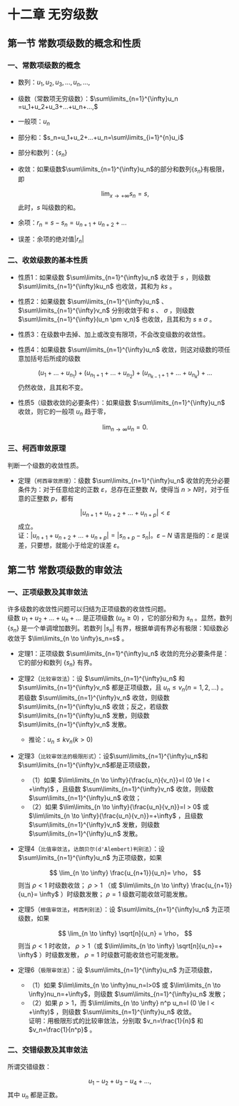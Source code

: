# 十二章 无穷级数
## 第一节 常数项级数的概念和性质
### 一、常数项级数的概念
- 数列：$u_1,u_2,u_3,...,u_n,...,$  
- 级数（常数项无穷级数）：$\sum\limits_{n=1}^{\infty}u_n =u_1+u_2+u_3+...+u_n+...,$  
- 一般项：$u_n$  
- 部分和：$s_n=u_1+u_2+...+u_n=\sum\limits_{i=1}^{n}u_i$  
- 部分和数列：$\{s_n\}$
- 收敛：如果级数$\sum\limits_{n=1}^{\infty}u_n$的部分和数列$\{s_n\}$有极限，即

    $$
    \lim_{x \to + \infty}s_n=s,
    $$
    此时，$s$ 叫级数的和。  
- 余项：$r_n=s-s_n=u_{n+1}+u_{n+2}+...$  
- 误差：余项的绝对值$\left| r_n \right|$

### 二、收敛级数的基本性质
- 性质1：如果级数 $\sum\limits_{n=1}^{\infty}u_n$ 收敛于 $s$ ，则级数 $\sum\limits_{n=1}^{\infty}ku_n$ 也收敛，其和为 $ks$ 。
- 性质2：如果级数 $\sum\limits_{n=1}^{\infty}u_n$ 、 $\sum\limits_{n=1}^{\infty}v_n$ 分别收敛于和 $s$ 、 $\sigma$ ，则级数 $\sum\limits_{n=1}^{\infty}(u_n \pm v_n)$ 也收敛，且其和为 $s \pm \sigma$ 。
- 性质3：在级数中去掉、加上或改变有限项，不会改变级数的收敛性。
- 性质4：如果级数 $\sum\limits_{n=1}^{\infty}u_n$ 收敛，则这对级数的项任意加括号后所成的级数

    $$
    (u_1+...+ u_{n_{1}})+(u_{n_{1}+1}+...+u_{n_{2}})+(u_{n_{k-1}+1}+...+u_{n_{k}})+...
    $$
    仍然收敛，且其和不变。
- 性质5（级数收敛的必要条件）：如果级数 $\sum\limits_{n=1}^{\infty}u_n$ 收敛，则它的一般项 $u_n$ 趋于零，

    $$
    \lim_{n \to \infty} u_n = 0.
    $$

### 三、柯西审敛原理
判断一个级数的收敛性质。
 - 定理（`柯西审敛原理`）：级数 $\sum\limits_{n=1}^{\infty}u_n$ 收敛的充分必要条件为：对于任意给定的正数 $\varepsilon$，总存在正整数 $N$，使得当 $n>N$时，对于任意的正整数 $p$，都有

    $$
    \left| u_{n+1}+u_{n+2}+...+u_{n+p} \right| < \varepsilon 
    $$
    成立。  
    证：$\left| u_{n+1}+u_{n+2}+...+u_{n+p} \right|=\left| s_{n+p}-s_n \right|$。$\varepsilon-N$ 语言是指的：$\varepsilon$ 是误差，只要想，就能小于给定的误差 $\varepsilon$。

## 第二节 常数项级数的审敛法
### 一、正项级数及其审敛法
许多级数的收敛性问题可以归结为正项级数的收敛性问题。  
级数 $u_1+u_2+...+u_n+...$ 是正项级数 ($u_n\ge0$) ，它的部分和为 $s_n$ 。显然，数列 $\{s_n\}$ 是一个单调增加数列。若数列 $\left| s_n \right|$ 有界，根据单调有界必有极限：知级数必收敛于  $\lim\limits_{n \to \infty}s_n=s$ 。
- 定理1：正项级数 $\sum\limits_{n=1}^{\infty}u_n$ 收敛的充分必要条件是：它的部分和数列 $\{s_n\}$ 有界。
- 定理2（`比较审敛法`）：设 $\sum\limits_{n=1}^{\infty}u_n$ 和 $\sum\limits_{n=1}^{\infty}v_n$ 都是正项级数，且 $u_n \le v_n(n=1,2,...)$ 。若级数 $\sum\limits_{n=1}^{\infty}v_n$ 收敛，则级数 $\sum\limits_{n=1}^{\infty}u_n$ 收敛；反之，若级数 $\sum\limits_{n=1}^{\infty}u_n$ 发散，则级数 $\sum\limits_{n=1}^{\infty}v_n$ 发散。
    - 推论：$u_n \le kv_n(k>0)$
- 定理3（`比较审敛法的极限形式`）：设$\sum\limits_{n=1}^{\infty}u_n$和$\sum\limits_{n=1}^{\infty}v_n$都是正项级数，
    - （1）如果 $\lim\limits_{n \to \infty}{\frac{u_n}{v_n}}=l (0 \le l < +\infty)$ ，且级数 $\sum\limits_{n=1}^{\infty}v_n$ 收敛，则级数 $\sum\limits_{n=1}^{\infty}u_n$ 收敛；
    - （2）如果 $\lim\limits_{n \to \infty}{\frac{u_n}{v_n}}=l > 0$ 或 $\lim\limits_{n \to \infty}{\frac{u_n}{v_n}}=+\infty$ ，且级数 $\sum\limits_{n=1}^{\infty}v_n$ 发散，则级数 $\sum\limits_{n=1}^{\infty}u_n$ 发散。

- 定理4（`比值审敛法`，`达朗贝尔(d'Alembert)判别法`）：设 $\sum\limits_{n=1}^{\infty}u_n$ 为正项级数，如果

    $$
    \lim_{n \to \infty} \frac{u_{n+1}}{u_n}= \rho，
    $$
    则当 $\rho < 1$ 时级数收敛； $\rho>1$ （或 $\lim\limits_{n \to \infty} \frac{u_{n+1}}{u_n}= \infty$ ）时级数发散； $\rho=1$ 级数可能收敛可能发散。
- 定理5（`根值审敛法`，`柯西判别法`）：设 $\sum\limits_{n=1}^{\infty}u_n$ 为正项级数，如果

    $$
    \lim_{n \to \infty} \sqrt[n]{u_n} = \rho，
    $$
    则当 $\rho<1$ 时收敛，  $\rho >1$（或 $\lim\limits_{n \to \infty} \sqrt[n]{u_n}=+ \infty$ ）时级数发散， $\rho=1$ 时级数可能收敛也可能发散。

- 定理6（`极限审敛法`）：设 $\sum\limits_{n=1}^{\infty}u_n$ 为正项级数，
    - （1）如果 $\lim\limits_{n \to \infty}nu_n=l>0$ 或 $\lim\limits_{n \to \infty}nu_n=+\infty$，则级数 $\sum\limits_{n=1}^{\infty}u_n$ 发散；
    - （2）如果 $p>1$，而 $\lim\limits_{n \to \infty} n^p u_n=l (0 \le l < +\infty)$ ，则级数 $\sum\limits_{n=1}^{\infty}u_n$ 收敛。  
    证明：用极限形式的比较审敛法，分别取 $v_n=\frac{1}{n}$ 和 $v_n=\frac{1}{n^p}$ 。

### 二、交错级数及其审敛法
所谓交错级数：

$$
u_1-u_2+u_3-u_4+...,
$$
其中 $u_n$ 都是正数。
